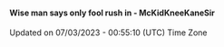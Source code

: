 #### Wise man says only fool rush in - McKidKneeKaneSir
Updated on 07/03/2023 - 00:55:10 (UTC) Time Zone
